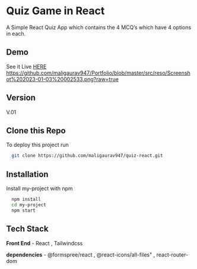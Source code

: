 
# Quiz Game in React

A Simple React Quiz App which contains the 4 MCQ’s which have 4 options in each.



## Demo

See it Live [HERE](https://maligaurav947.github.io/quiz-react/) 
https://github.com/maligaurav947/Portfolio/blob/master/src/reso/Screenshot%202023-01-03%20002533.png?raw=true

## Version

V.01
## Clone this Repo

To deploy this project run

```bash
  git clone https://github.com/maligaurav947/quiz-react.git
```


## Installation

Install my-project with npm

```bash
  npm install
  cd my-project
  npm start
```
    
## Tech Stack

**Front End** - React , Tailwindcss 

**dependencies** - @formspree/react , @react-icons/all-files" , react-router-dom

